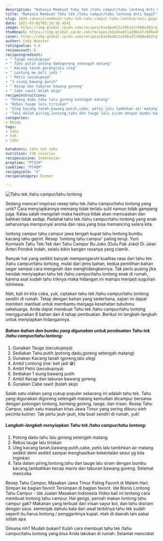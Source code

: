 ```yaml
---
description: "Rahasia Membuat Tahu tek /tahu campur/tahu lontong Anti Gagal"
title: "Rahasia Membuat Tahu tek /tahu campur/tahu lontong Anti Gagal"
slug: 1028-rahasia-membuat-tahu-tek-tahu-campur-tahu-lontong-anti-gagal
date: 2021-03-01T02:19:16.454Z
image: https://img-global.cpcdn.com/recipes/b1e4ba011a39b1d7/680x482cq70/tahu-tek-tahu-campurtahu-lontong-foto-resep-utama.jpg
thumbnail: https://img-global.cpcdn.com/recipes/b1e4ba011a39b1d7/680x482cq70/tahu-tek-tahu-campurtahu-lontong-foto-resep-utama.jpg
cover: https://img-global.cpcdn.com/recipes/b1e4ba011a39b1d7/680x482cq70/tahu-tek-tahu-campurtahu-lontong-foto-resep-utama.jpg
author: Cody Webster
ratingvalue: 4.6
reviewcount: 6
recipeingredient:
- " Tauge secukupnya"
- " Tahu putih potong dadugoreng setengah matang"
- " Kacang tanah gorenglalu uleg"
- " Lontong me beli jadi "
- " Petis secukupnya"
- "1 siung bawang putih"
- " Kecap dan taburan bawang goreng"
- " Cabe rawit boleh skip"
recipeinstructions:
- "Potong dadu tahu lalu goreng setengah matang"
- "Rebus tauge lalu tiriskan"
- "Uleg kacang tanah,bawang putih,cabe, petis lalu tambhkan air matang sedikit demi sedikit sampai menghasilkan kekentalan sesui yg kita inginkan"
- "Tata dalam piring,lontong,tahu dan tauge lalu siram dengan bumbu kacang,tambahkan kecap manis dan taburan bawang goreng. Selamat mencoba"
categories:
- Resep
tags:
- tahu
- tek
- tahu

katakunci: tahu tek tahu 
nutrition: 230 calories
recipecuisine: Indonesian
preptime: "PT31M"
cooktime: "PT48M"
recipeyield: "3"
recipecategory: Dinner

---
```



![Tahu tek /tahu campur/tahu lontong](https://img-global.cpcdn.com/recipes/b1e4ba011a39b1d7/680x482cq70/tahu-tek-tahu-campurtahu-lontong-foto-resep-utama.jpg)

Sedang mencari inspirasi resep tahu tek /tahu campur/tahu lontong yang unik? Cara menyiapkannya memang tidak terlalu sulit namun tidak gampang juga. Kalau salah mengolah maka hasilnya tidak akan memuaskan dan bahkan tidak sedap. Padahal tahu tek /tahu campur/tahu lontong yang enak seharusnya mempunyai aroma dan rasa yang bisa memancing selera kita.

lontong campur tahu campur jawa tengah kupat tahu lontong bumbu kacang tahu gejrot. Resep &#39;lontong tahu campur&#39; paling teruji. Yuni Kurniasih Tahu Tek-Tek dan Tahu Campur Bu Joko (Dulu Pak Joko) Di Jalan Arteri Pondok Indah, selalu bikin kangen rasanya yang ciamik.

Banyak hal yang sedikit banyak mempengaruhi kualitas rasa dari tahu tek /tahu campur/tahu lontong, mulai dari jenis bahan, kedua pemilihan bahan segar sampai cara mengolah dan menghidangkannya. Tak perlu pusing jika hendak menyiapkan tahu tek /tahu campur/tahu lontong enak di rumah, karena asal sudah tahu triknya maka hidangan ini mampu menjadi suguhan istimewa.


Nah, kali ini kita coba, yuk, ciptakan tahu tek /tahu campur/tahu lontong sendiri di rumah. Tetap dengan bahan yang sederhana, sajian ini dapat memberi manfaat untuk membantu menjaga kesehatan tubuhmu sekeluarga. Anda dapat membuat Tahu tek /tahu campur/tahu lontong menggunakan 8 bahan dan 4 tahap pembuatan. Berikut ini langkah-langkah untuk menyiapkan hidangannya.

<!--inarticleads1-->

##### Bahan-bahan dan bumbu yang digunakan untuk pembuatan Tahu tek /tahu campur/tahu lontong:

1. Gunakan  Tauge (secukupnya)
1. Sediakan  Tahu putih (potong dadu,goreng setengah matang)
1. Gunakan  Kacang tanah (goreng,lalu uleg)
1. Ambil  Lontong (me: beli jadi 😁)
1. Ambil  Petis (secukupnya)
1. Sediakan 1 siung bawang putih
1. Ambil  Kecap dan taburan bawang goreng
1. Gunakan  Cabe rawit (boleh skip)


Salah satu olahan yang cukup populer sekarang ini adalah tahu tek. Tahu yang digunakan digoreng setengah matang kemudian dicampur bersama dengan potongan lontong, kentang goreng, taoge, dan irisan. Resep Tahu Campur, salah satu masakan khas Jawa Timur yang sering diburu oleh pecinta kuliner. Tak perlu jauh-jauh, kita buat sendiri di rumah, yuk! 

<!--inarticleads2-->

##### Langkah-langkah menyiapkan Tahu tek /tahu campur/tahu lontong:

1. Potong dadu tahu lalu goreng setengah matang
1. Rebus tauge lalu tiriskan
1. Uleg kacang tanah,bawang putih,cabe, petis lalu tambhkan air matang sedikit demi sedikit sampai menghasilkan kekentalan sesui yg kita inginkan
1. Tata dalam piring,lontong,tahu dan tauge lalu siram dengan bumbu kacang,tambahkan kecap manis dan taburan bawang goreng. Selamat mencoba


Resep Tahu Campur, Masakan Jawa Timur Paling Favorit di Malam Hari. Simpan ke bagian favorit Tersimpan di bagian favorit. Ide Bisnis Lontong Tahu Campur - Ide Jualan Masakan Indonesia Video kali ini tentang cara membuat lontong tahu campur. Hai gengs, pernah makan lontong tahu campur gak? Makanan yang terbuat dari irisan sayur kol, dan tahu disiram dengan saus. semenjak dahulu kala dari awal terbitnya tahu tek sudah seperti itu.harus lontong / penggantinya kupat. ntah di daerah lain pakai istilah apa. 

Gimana nih? Mudah bukan? Itulah cara membuat tahu tek /tahu campur/tahu lontong yang bisa Anda lakukan di rumah. Selamat mencoba!
